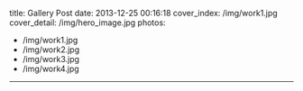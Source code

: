 title: Gallery Post
date: 2013-12-25 00:16:18
cover_index: /img/work1.jpg
cover_detail: /img/hero_image.jpg
photos:
- /img/work1.jpg
- /img/work2.jpg
- /img/work3.jpg
- /img/work4.jpg
---
